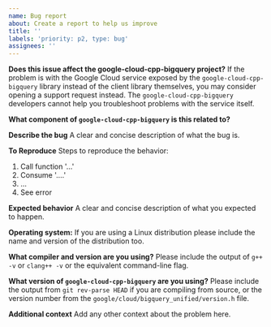```yaml
---
name: Bug report
about: Create a report to help us improve
title: ''
labels: 'priority: p2, type: bug'
assignees: ''
---
```


**Does this issue affect the google-cloud-cpp-bigquery project?** If the problem
is with the Google Cloud service exposed by the `google-cloud-cpp-bigquery`
library instead of the client library themselves, you may consider opening a
support request instead. The `google-cloud-cpp-bigquery` developers cannot help
you troubleshoot problems with the service itself.

**What component of `google-cloud-cpp-bigquery` is this related to?**

**Describe the bug** A clear and concise description of what the bug is.

**To Reproduce** Steps to reproduce the behavior:

1. Call function '...'
1. Consume '....'
1. ...
1. See error

**Expected behavior** A clear and concise description of what you expected to
happen.

**Operating system:** If you are using a Linux distribution please include the
name and version of the distribution too.

**What compiler and version are you using?** Please include the output of
`g++ -v` or `clang++ -v` or the equivalent command-line flag.

**What version of `google-cloud-cpp-bigquery` are you using?** Please include
the output from `git rev-parse HEAD` if you are compiling from source, or the
version number from the `google/cloud/bigquery_unified/version.h` file.

**Additional context** Add any other context about the problem here.

